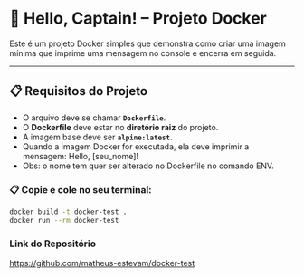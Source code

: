 # 🚢 Hello, Captain! – Projeto Docker

Este é um projeto Docker simples que demonstra como criar uma imagem mínima que imprime uma mensagem no console e encerra em seguida.

---

## 📋 Requisitos do Projeto

- O arquivo deve se chamar **`Dockerfile`**.
- O **Dockerfile** deve estar no **diretório raiz** do projeto.
- A imagem base deve ser **`alpine:latest`**.
- Quando a imagem Docker for executada, ela deve imprimir a mensagem: Hello, [seu_nome]!
- Obs: o nome tem quer ser alterado no Dockerfile no comando ENV.

### 📋 Copie e cole no seu terminal:

```bash
docker build -t docker-test .
docker run --rm docker-test
```

### Link do Repositório
https://github.com/matheus-estevam/docker-test
